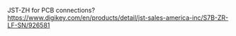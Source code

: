 JST-ZH for PCB connections?
https://www.digikey.com/en/products/detail/jst-sales-america-inc/S7B-ZR-LF-SN/926581
